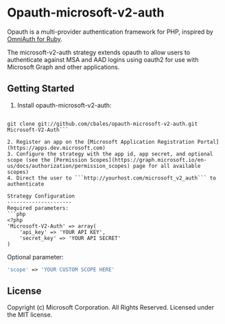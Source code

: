Opauth-microsoft-v2-auth
=================================
Opauth is a multi-provider authentication framework for PHP, inspired by [OmniAuth for Ruby](https://github.com/intridea/omniauth).

The microsoft-v2-auth strategy extends opauth to allow users to authenticate against MSA and AAD logins using oauth2 for use with Microsoft Graph and other applications.


Getting Started
---------------
1. Install opauth-microsoft-v2-auth:

```cd path_to_opauth/Strategy

git clone git://github.com/cbales/opauth-microsoft-v2-auth.git Microsoft-V2-Auth```

2. Register an app on the [Microsoft Application Registration Portal](https://apps.dev.microsoft.com)
3. Configure the strategy with the app id, app secret, and optional scope (see the [Permission Scopes](https://graph.microsoft.io/en-us/docs/authorization/permission_scopes) page for all available scopes)
4. Direct the user to ```http://yourhost.com/microsoft_v2_auth``` to authenticate

Strategy Configuration
---------------------
Required parameters:
```php
<?php
'Microsoft-V2-Auth' => array(
    'api_key' => 'YOUR API KEY',
    'secret_key' => 'YOUR API SECRET'
)
```

Optional parameter:
```php
'scope' => 'YOUR CUSTOM SCOPE HERE'
```

License
--------------
Copyright (c) Microsoft Corporation. All Rights Reserved. Licensed under the MIT license.
